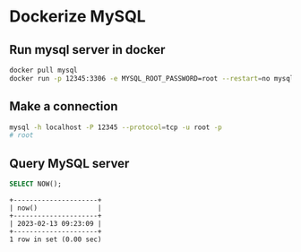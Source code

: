 # Dockerize MySQL


## Run mysql server in docker

```bash
docker pull mysql
docker run -p 12345:3306 -e MYSQL_ROOT_PASSWORD=root --restart=no mysql
```

## Make a connection

```bash
mysql -h localhost -P 12345 --protocol=tcp -u root -p  
# root
```

## Query MySQL server

```sql
SELECT NOW();
```

```console
+---------------------+
| now()               |
+---------------------+
| 2023-02-13 09:23:09 |
+---------------------+
1 row in set (0.00 sec)
```
